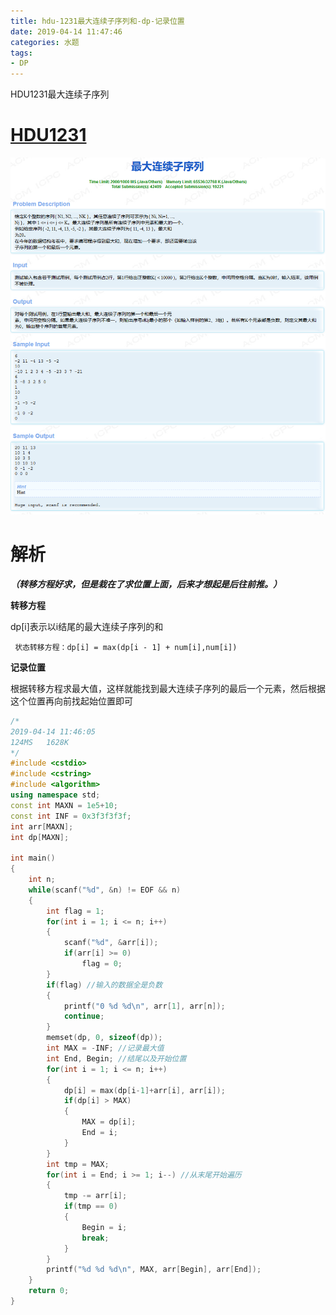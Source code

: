 ```yaml
---
title: hdu-1231最大连续子序列和-dp-记录位置
date: 2019-04-14 11:47:46
categories: 水题
tags:
- DP
---
```


HDU1231最大连续子序列

<!-- more -->

# [HDU1231](http://acm.hdu.edu.cn/showproblem.php?pid=1231)

![](hdu-1231最大连续子序列和-dp-记录位置/timu.png)

# 解析

***（转移方程好求，但是栽在了求位置上面，后来才想起是后往前推。）***

**转移方程**

dp[i]表示以i结尾的最大连续子序列的和

```
 状态转移方程：dp[i] = max(dp[i - 1] + num[i],num[i]) 
```

**记录位置**

根据转移方程求最大值，这样就能找到最大连续子序列的最后一个元素，然后根据这个位置再向前找起始位置即可

```c++
/*
2019-04-14 11:46:05
124MS	1628K
*/
#include <cstdio>
#include <cstring>
#include <algorithm>
using namespace std;
const int MAXN = 1e5+10;
const int INF = 0x3f3f3f3f;
int arr[MAXN];
int dp[MAXN];

int main()
{
    int n;
    while(scanf("%d", &n) != EOF && n)
    {
        int flag = 1;
        for(int i = 1; i <= n; i++)
        {
            scanf("%d", &arr[i]);
            if(arr[i] >= 0)
                flag = 0;
        }
        if(flag) //输入的数据全是负数
        {
            printf("0 %d %d\n", arr[1], arr[n]);
            continue;
        }
        memset(dp, 0, sizeof(dp));
        int MAX = -INF; //记录最大值
        int End, Begin; //结尾以及开始位置
        for(int i = 1; i <= n; i++)
        {
            dp[i] = max(dp[i-1]+arr[i], arr[i]);
            if(dp[i] > MAX)
            {
                MAX = dp[i];
                End = i;
            }
        }
        int tmp = MAX;
        for(int i = End; i >= 1; i--) //从末尾开始遍历
        {
            tmp -= arr[i];
            if(tmp == 0) 
            {
                Begin = i;
                break;
            }
        }
        printf("%d %d %d\n", MAX, arr[Begin], arr[End]);
    }
    return 0;
}
```


